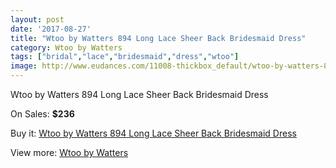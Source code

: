 ```yaml
---
layout: post
date: '2017-08-27'
title: "Wtoo by Watters 894 Long Lace Sheer Back Bridesmaid Dress"
category: Wtoo by Watters 
tags: ["bridal","lace","bridesmaid","dress","wtoo"]
image: http://www.eudances.com/11008-thickbox_default/wtoo-by-watters-894-long-lace-sheer-back-bridesmaid-dress.jpg
---
```

Wtoo by Watters 894 Long Lace Sheer Back Bridesmaid Dress

On Sales: **$236**
<a href="https://www.eudances.com/en/wtoo-by-watters/3511-wtoo-by-watters-894-long-lace-sheer-back-bridesmaid-dress.html"><amp-img layout="responsive" width="600" height="600" src="//www.eudances.com/11008-thickbox_default/wtoo-by-watters-894-long-lace-sheer-back-bridesmaid-dress.jpg" alt="Wtoo by Watters 894 Long Lace Sheer Back Bridesmaid Dress 0" /></a>
<a href="https://www.eudances.com/en/wtoo-by-watters/3511-wtoo-by-watters-894-long-lace-sheer-back-bridesmaid-dress.html"><amp-img layout="responsive" width="600" height="600" src="//www.eudances.com/11010-thickbox_default/wtoo-by-watters-894-long-lace-sheer-back-bridesmaid-dress.jpg" alt="Wtoo by Watters 894 Long Lace Sheer Back Bridesmaid Dress 1" /></a>
<a href="https://www.eudances.com/en/wtoo-by-watters/3511-wtoo-by-watters-894-long-lace-sheer-back-bridesmaid-dress.html"><amp-img layout="responsive" width="600" height="600" src="//www.eudances.com/11009-thickbox_default/wtoo-by-watters-894-long-lace-sheer-back-bridesmaid-dress.jpg" alt="Wtoo by Watters 894 Long Lace Sheer Back Bridesmaid Dress 2" /></a>

Buy it: [Wtoo by Watters 894 Long Lace Sheer Back Bridesmaid Dress](https://www.eudances.com/en/wtoo-by-watters/3511-wtoo-by-watters-894-long-lace-sheer-back-bridesmaid-dress.html "Wtoo by Watters 894 Long Lace Sheer Back Bridesmaid Dress")

View more: [Wtoo by Watters ](https://www.eudances.com/en/67-wtoo-by-watters "Wtoo by Watters ")